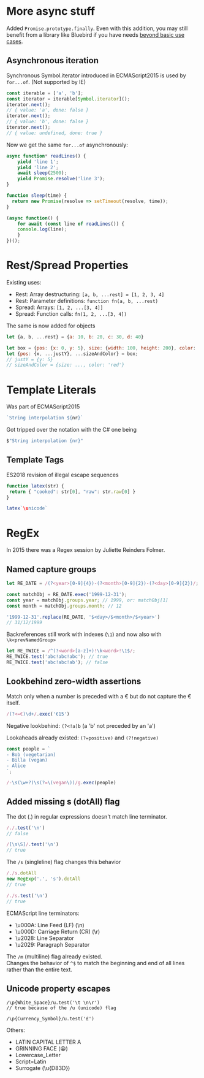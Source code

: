 # More async stuff

Added `Promise.prototype.finally`. Even with this addition, you may still benefit
from a library like Bluebird if you have needs
[beyond basic use cases](https://stackoverflow.com/questions/34960886/are-there-still-reasons-to-use-promise-libraries-like-q-or-bluebird-now-that-we).


## Asynchronous iteration

Synchronous Symbol.iterator introduced in ECMAScript2015 is used by `for...of`.
(Not supported by IE)
```js
const iterable = ['a', 'b'];
const iterator = iterable[Symbol.iterator]();
iterator.next();
// { value: 'a', done: false }
iterator.next();
// { value: 'b', done: false }
iterator.next();
// { value: undefined, done: true }
```

Now we get the same `for...of` asynchronously:  
```js
async function* readLines() {
    yield 'line 1';
    yield 'line 2';
    await sleep(2500);
    yield Promise.resolve('line 3');
}

function sleep(time) {
  return new Promise(resolve => setTimeout(resolve, time));
}

(async function() {
	for await (const line of readLines()) {
   	console.log(line);
	}
})();
```


# Rest/Spread Properties

Existing uses:
- Rest: Array destructuring: `[a, b, ...rest] = [1, 2, 3, 4]`
- Rest: Parameter definitions: `function fn(a, b, ...rest)`
- Spread: Arrays: `[1, 2, ...[3, 4]]`
- Spread: Function calls: `fn(1, 2, ...[3, 4])`

The same is now added for objects  
```js
let {a, b, ...rest} = {a: 10, b: 20, c: 30, d: 40}

let box = {pos: {x: 0, y: 5}, size: {width: 100, height: 200}, color: 'red'};
let {pos: {x, ...justY}, ...sizeAndColor} = box;
// justY = {y: 5}
// sizeAndColor = {size: ..., color: 'red'}
```

# Template Literals

Was part of ECMAScript2015
```js
`String interpolation ${nr}`
```

Got tripped over the notation with the C# one being 
```c#
$"String interpolation {nr}"
```

## Template Tags

ES2018 revision of illegal escape sequences

```js
function latex(str) { 
 return { "cooked": str[0], "raw": str.raw[0] }
} 

latex`\unicode`
```


# RegEx

In 2015 there was a Regex session by Juliette Reinders Folmer.

## Named capture groups

```js
let RE_DATE = /(?<year>[0-9]{4})-(?<month>[0-9]{2})-(?<day>[0-9]{2})/;

const matchObj = RE_DATE.exec('1999-12-31');
const year = matchObj.groups.year; // 1999, or: matchObj[1]
const month = matchObj.groups.month; // 12

'1999-12-31'.replace(RE_DATE, '$<day>/$<month>/$<year>')
// 31/12/1999
```

Backreferences still work with indexes (`\1`) and now also with `\k<prevNamedGroup>`
```js
let RE_TWICE = /^(?<word>[a-z]+)!\k<word>!\1$/;
RE_TWICE.test('abc!abc!abc'); // true
RE_TWICE.test('abc!abc!ab'); // false
```

## Lookbehind zero-width assertions

Match only when a number is preceded with a € but do not capture the € itself.  
```js
/(?<=€)\d+/.exec('€15')
```

Negative lookbehind: `(?<!a)b` (a 'b' not preceded by an 'a')

Lookaheads already existed: `(?=positive)` and `(?!negative)`  
```js
const people = `
- Bob (vegetarian)
- Billa (vegan)
- Alice
`;

/-\s(\w+?)\s(?=\(vegan\))/g.exec(people)
```


## Added missing s (dotAll) flag

The dot (.) in regular expressions doesn't match line terminator.

```js
/./.test('\n')
// false

/[\s\S]/.test('\n')
// true
```

The `/s` (singleline) flag changes this behavior
```js
/./s.dotAll
new RegExp('.', 's').dotAll
// true

/./s.test('\n')
// true
```

ECMAScript line terminators:  
- \u000A: Line Feed (LF) (\n)
- \u000D: Carriage Return (CR) (\r)
- \u2028: Line Separator
- \u2029: Paragraph Separator


The `/m` (multiline) flag already existed.  
Changes the behavior of `^$` to match the beginning and end of all lines rather than the entire text.


## Unicode property escapes

```
/\p{White_Space}/u.test('\t \n\r')
// true because of the /u (unicode) flag

/\p{Currency_Symbol}/u.test('£')
```

Others:  
- LATIN CAPITAL LETTER A
- GRINNING FACE (😀)
- Lowercase_Letter
- Script=Latin
- Surrogate (\u{D83D})
